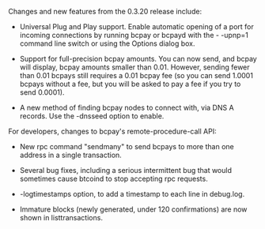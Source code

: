 

Changes and new features from the 0.3.20 release include:

* Universal Plug and Play support.  Enable automatic opening of a port for incoming connections by running bcpay or bcpayd with the - -upnp=1 command line switch or using the Options dialog box.

* Support for full-precision bcpay amounts.  You can now send, and bcpay will display, bcpay amounts smaller than 0.01.  However, sending fewer than 0.01 bcpays still requires a 0.01 bcpay fee (so you can send 1.0001 bcpays without a fee, but you will be asked to pay a fee if you try to send 0.0001).

* A new method of finding bcpay nodes to connect with, via DNS A records. Use the -dnsseed option to enable.

For developers, changes to bcpay's remote-procedure-call API:

* New rpc command "sendmany" to send bcpays to more than one address in a single transaction.

* Several bug fixes, including a serious intermittent bug that would sometimes cause btcoind to stop accepting rpc requests. 

* -logtimestamps option, to add a timestamp to each line in debug.log.

* Immature blocks (newly generated, under 120 confirmations) are now shown in listtransactions.
